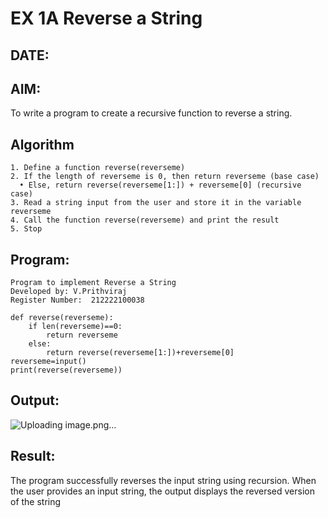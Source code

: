 # EX 1A Reverse a String
## DATE:
## AIM:
To write a program to create a recursive function to reverse a string.

## Algorithm
```
1. Define a function reverse(reverseme)
2. If the length of reverseme is 0, then return reverseme (base case)
  • Else, return reverse(reverseme[1:]) + reverseme[0] (recursive case)
3. Read a string input from the user and store it in the variable reverseme
4. Call the function reverse(reverseme) and print the result
5. Stop
```
## Program:
```
Program to implement Reverse a String
Developed by: V.Prithviraj
Register Number:  212222100038

def reverse(reverseme):
    if len(reverseme)==0:
        return reverseme
    else:
        return reverse(reverseme[1:])+reverseme[0]
reverseme=input()
print(reverse(reverseme))

```

## Output:

![Uploading image.png…]()


## Result:
The program successfully reverses the input string using recursion. When the user provides an input string, the output displays the reversed version of the string

